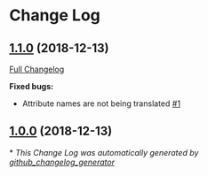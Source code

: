 # Change Log

## [1.1.0](https://github.com/kaishiyoku/laravel-color-validation/tree/1.1.0) (2018-12-13)
[Full Changelog](https://github.com/kaishiyoku/laravel-color-validation/compare/1.0.0...1.1.0)

**Fixed bugs:**

- Attribute names are not being translated [\#1](https://github.com/Kaishiyoku/laravel-color-validation/issues/1)

## [1.0.0](https://github.com/kaishiyoku/laravel-color-validation/tree/1.0.0) (2018-12-13)


\* *This Change Log was automatically generated by [github_changelog_generator](https://github.com/skywinder/Github-Changelog-Generator)*